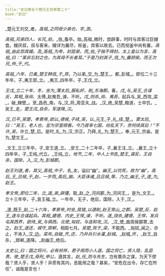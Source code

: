 ```yaml
---
title:"史记卷五十楚元王世家第二十"
book:"史记"
---
```

_楚元王刘交_者，_高祖_之同母少弟也，字_游_。

_高祖_兄弟四人，长兄_伯_，_伯_蚤卒。始_高祖_微时，尝辟事，时时与宾客过巨嫂食。嫂厌叔，叔与客来，嫂详为羹尽，栎釜，宾客以故去。已而视釜中尚有羹，_高祖_由此怨其嫂。及_高祖_为帝，封昆弟，而_伯_子独不得封。太上皇以为言，_高祖_曰：“某非忘封之也，为其母不长者耳。”于是乃封其子_信_为_羹颉侯_。而王次兄_仲_于_代_。

_高祖_六年，已禽_楚王韩信_于_陈_，乃以弟_交_为_楚王_，都_彭城_。即位二十三年卒，子_夷王郢_立。_夷王_四年卒，子_王戊_立。

_王戊_立二十年，冬，坐为_薄太后_服私奸，削_东海郡_。春，_戊_与_吴王_合谋反，其相_张尚_、太傅_赵夷吾_谏，不听。_戊_则杀_尚_、_夷吾_，起兵与_吴_西攻_梁_，破_棘壁_。至_昌邑_南，与_汉_将_周亚夫_战。_汉_绝_吴楚_粮道，士卒饥，_吴王_走，_楚王戊_自杀，军遂降_汉_。

_汉_已平_吴楚_，_孝景帝_欲以_德侯_子续_吴_，以_元王_子_礼_续_楚_。_窦太后_曰：“_吴王_，老人也，宜为宗室顺善。今乃首率七国，纷乱天下，奈何续其后！”不许_吴_，许立_楚_后。是时_礼_为_汉_宗正。乃拜_礼_为_楚王_，奉_元王_宗庙，是为_楚文王_。

_文王_立三年卒，子_安王道_立。_安王_二十二年卒，子_襄王注_立。_襄王_立十四年卒，子_王纯_代立。_王纯_立，_地节_二年，中人上书告_楚王_谋反，王自杀，国除，入_汉_为_彭城郡_。

_赵王刘遂_者，其父_高祖_中子，名_友_，谥曰“幽”。_幽王_以忧死，故为“幽”。_高后_王_吕禄_于_赵_，一岁而_高后_崩。大臣诛诸_吕吕禄_等，乃立_幽王_子_遂_为_赵王_。

_孝文帝_即位二年，立_遂_弟_辟彊_，取_赵_之_河间郡_为_河间王_，是为_文王_。立十三年卒，子_哀王福_立。一年卒，无子，绝后，国除，入于_汉_。

_遂_既王_赵_二十六年，_孝景帝_时坐_晁错_以適削_赵王常山_之郡。_吴楚_反，_赵王_遂与合谋起兵。其相_建德_、内史_王悍_谏，不听。_遂_烧杀_建德_、_王悍_，发兵屯其西界，欲待_吴_与俱西。北使_匈奴_，与连和攻_汉_。_汉_使_曲周侯郦寄_击之。_赵王_遂还，城守_邯郸_，相距七月。_吴楚_败于_梁_，不能西。_匈奴_闻之，亦止，不肯入_汉_边。_栾布_自破_齐_还，乃并兵引水灌_赵城_。_赵城_坏，_赵王_自杀，_邯郸_遂降。_赵幽王_绝后。

_太史公_曰：国之将兴，必有祯祥，君子用而小人退。国之将亡，贤人隐，乱臣贵。使_楚王戊_毋刑_申公_，遵其言，_赵_任_防与先生_，岂有篡杀之谋，为天下僇哉？贤人乎，贤人乎！非质有其内，恶能用之哉？甚矣，“安危在出令，存亡在所任”，诚哉是言也！

